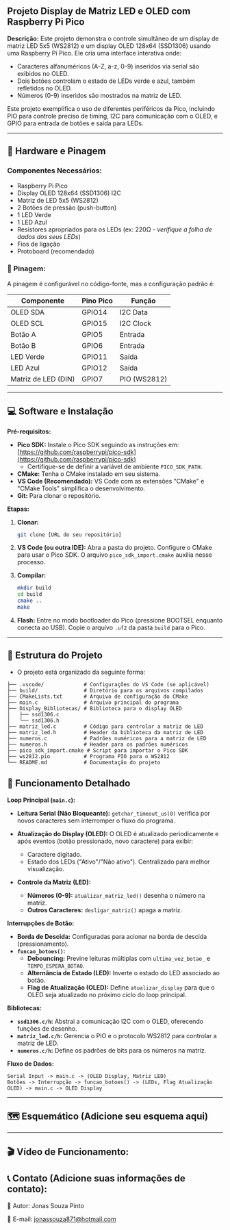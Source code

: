 ## Projeto Display de Matriz LED e OLED com Raspberry Pi Pico

**Descrição:** Este projeto demonstra o controle simultâneo de um display de matriz LED 5x5 (WS2812) e um display OLED 128x64 (SSD1306) usando uma Raspberry Pi Pico. Ele cria uma interface interativa onde:

* Caracteres alfanuméricos (A-Z, a-z, 0-9) inseridos via serial são exibidos no OLED.
* Dois botões controlam o estado de LEDs verde e azul, também refletidos no OLED.
* Números (0-9) inseridos são mostrados na matriz de LED.

Este projeto exemplifica o uso de diferentes periféricos da Pico, incluindo PIO para controle preciso de timing, I2C para comunicação com o OLED, e GPIO para entrada de botões e saída para LEDs.

---

## 🔧 Hardware e Pinagem

### Componentes Necessários:

* Raspberry Pi Pico
* Display OLED 128x64 (SSD1306) I2C
* Matriz de LED 5x5 (WS2812)
* 2 Botões de pressão (push-button)
* 1 LED Verde
* 1 LED Azul
* Resistores apropriados para os LEDs (ex: 220Ω - *verifique a folha de dados dos seus LEDs*)
* Fios de ligação
* Protoboard (recomendado)

### 📍 Pinagem:

A pinagem é configurável no código-fonte, mas a configuração padrão é:

| Componente         | Pino Pico |  Função      |
|----------------------|-----------|---------------|
| OLED SDA           | GPIO14    | I2C Data     |
| OLED SCL           | GPIO15    | I2C Clock     |
| Botão A             | GPIO5     | Entrada       |
| Botão B             | GPIO6     | Entrada       |
| LED Verde          | GPIO11    | Saída        |
| LED Azul           | GPIO12    | Saída        |
| Matriz de LED (DIN)| GPIO7     | PIO (WS2812) |


---

## 💻 Software e Instalação

**Pré-requisitos:**

* **Pico SDK:** Instale o Pico SDK seguindo as instruções em: [https://github.com/raspberrypi/pico-sdk](https://github.com/raspberrypi/pico-sdk)
    * Certifique-se de definir a variável de ambiente `PICO_SDK_PATH`.
* **CMake:**  Tenha o CMake instalado em seu sistema.
* **VS Code (Recomendado):**  VS Code com as extensões "CMake" e "CMake Tools" simplifica o desenvolvimento.
* **Git:** Para clonar o repositório.


**Etapas:**

1. **Clonar:**
   ```bash
   git clone [URL do seu repositório]
   ```

2. **VS Code (ou outra IDE):** Abra a pasta do projeto. Configure o CMake para usar o Pico SDK. O arquivo `pico_sdk_import.cmake` auxilia nesse processo.

3. **Compilar:**
   ```bash
   mkdir build
   cd build
   cmake ..
   make
   ```

4. **Flash:** Entre no modo bootloader do Pico (pressione BOOTSEL enquanto conecta ao USB). Copie o arquivo `.uf2` da pasta `build` para o Pico.


---

## 📁 Estrutura do Projeto
- O projeto está organizado da seguinte forma:

``` 
├── .vscode/             # Configurações do VS Code (se aplicável)
├── build/               # Diretório para os arquivos compilados
├── CMakeLists.txt       # Arquivo de configuração do CMake
├── main.c               # Arquivo principal do programa
├── Display_Bibliotecas/ # Biblioteca para o display OLED
│   ├── ssd1306.c
│   └── ssd1306.h
├── matriz_led.c         # Código para controlar a matriz de LED
├── matriz_led.h         # Header da biblioteca da matriz de LED
├── numeros.c            # Padrões numéricos para a matriz de LED
├── numeros.h            # Header para os padrões numéricos
├── pico_sdk_import.cmake # Script para importar o Pico SDK
├── ws2812.pio           # Programa PIO para o WS2812
└── README.md            # Documentação do projeto
``` 

## 🚀 Funcionamento Detalhado

**Loop Principal (`main.c`):**

* **Leitura Serial (Não Bloqueante):**  `getchar_timeout_us(0)`  verifica por novos caracteres sem interromper o fluxo do programa.

* **Atualização do Display (OLED):** O OLED é atualizado periodicamente e após eventos (botão pressionado, novo caractere) para exibir:
    * Caractere digitado.
    * Estado dos LEDs ("Ativo"/"Não ativo").  Centralizado para melhor visualização.

* **Controle da Matriz (LED):**
    * **Números (0-9):**  `atualizar_matriz_led()`  desenha o número na matriz.
    * **Outros Caracteres:** `desligar_matriz()` apaga a matriz.


**Interrupções de Botão:**

* **Borda de Descida:**  Configuradas para acionar na borda de descida (pressionamento).
* **`funcao_botoes()`:**
    * **Debouncing:** Previne leituras múltiplas com `ultima_vez_botao_` e `TEMPO_ESPERA_BOTAO`.
    * **Alternância de Estado (LED):** Inverte o estado do LED associado ao botão.
    * **Flag de Atualização (OLED):** Define `atualizar_display` para que o OLED seja atualizado no próximo ciclo do loop principal.

**Bibliotecas:**

* **`ssd1306.c/h`:** Abstrai a comunicação I2C com o OLED, oferecendo funções de desenho.
* **`matriz_led.c/h`:**  Gerencia o PIO e o protocolo WS2812 para controlar a matriz de LED.
* **`numeros.c/h`:** Define os padrões de bits para os números na matriz.


**Fluxo de Dados:**

```
Serial Input -> main.c -> (OLED Display, Matriz LED)
Botões -> Interrupção -> funcao_botoes() -> (LEDs, Flag Atualização OLED) -> main.c -> OLED Display
```

---


## 🗺️ Esquemático (Adicione seu esquema aqui)

---

## 🎬 Vídeo de Funcionamento:

## 📞 Contato (Adicione suas informações de contato):
👤 Autor: Jonas Souza Pinto

📧 E-mail: jonassouza871@hotmail.com
